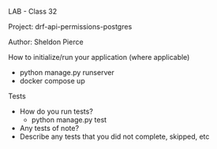 LAB - Class 32

Project: drf-api-permissions-postgres

Author: Sheldon Pierce

How to initialize/run your application (where applicable)
- python manage.py runserver
- docker compose up



Tests
- How do you run tests?
    - python manage.py test 
- Any tests of note?
- Describe any tests that you did not complete, skipped, etc